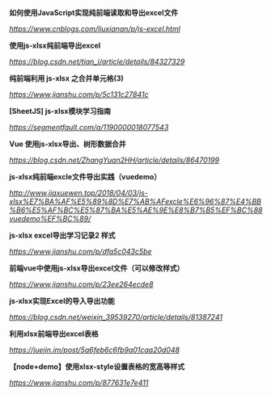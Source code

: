 **如何使用JavaScript实现纯前端读取和导出excel文件**

*https://www.cnblogs.com/liuxianan/p/js-excel.html*



**使用js-xlsx纯前端导出excel**

*https://blog.csdn.net/tian_i/article/details/84327329*



**纯前端利用 js-xlsx 之合并单元格(3)**

*https://www.jianshu.com/p/5c131c27841c*



**[SheetJS] js-xlsx模块学习指南**

*https://segmentfault.com/a/1190000018077543*



**Vue 使用js-xlsx导出、树形数据合并**

*https://blog.csdn.net/ZhangYuan2HH/article/details/86470199*



**js-xlsx纯前端excle文件导出实践（vuedemo）**

*http://www.jiaxuewen.top/2018/04/03/js-xlsx%E7%BA%AF%E5%89%8D%E7%AB%AFexcle%E6%96%87%E4%BB%B6%E5%AF%BC%E5%87%BA%E5%AE%9E%E8%B7%B5%EF%BC%88vuedemo%EF%BC%89/*



**js-xlsx excel导出学习记录2 样式**

*https://www.jianshu.com/p/dfa5c043c5be*



**前端vue中使用js-xlsx导出excel文件（可以修改样式）**

*https://www.jianshu.com/p/23ee264ecde8*



**js-xlsx实现Excel的导入导出功能**

*https://blog.csdn.net/weixin_39539270/article/details/81387241*



**利用xlsx前端导出excel表格**

*https://juejin.im/post/5a6feb6c6fb9a01caa20d048*



**【node+demo】使用xlsx-style设置表格的宽高等样式**

*https://www.jianshu.com/p/877631e7e411*
